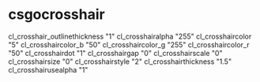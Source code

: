 csgocrosshair
=============

cl_crosshair_outlinethickness "1"
cl_crosshairalpha "255"
cl_crosshaircolor "5"
cl_crosshaircolor_b "50"
cl_crosshaircolor_g "255"
cl_crosshaircolor_r "50"
cl_crosshairdot "1"
cl_crosshairgap "0"
cl_crosshairscale "0"
cl_crosshairsize "0"
cl_crosshairstyle "2"
cl_crosshairthickness "1.5"
cl_crosshairusealpha "1"
